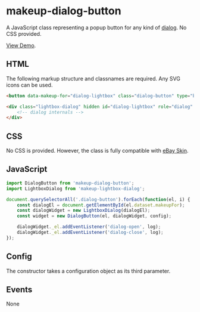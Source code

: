 # makeup-dialog-button

A JavaScript class representing a popup button for any kind of [dialog](https://ebay.github.io/mindpatterns/disclosure/dialog/index.html). No CSS provided.

[View Demo](https://makeup.github.io/makeup-js/makeup-dialog-button/index.html).

## HTML

The following markup structure and classnames are required. Any SVG icons can be used.

```html
<button data-makeup-for="dialog-lightbox" class="dialog-button" type="button" aria-haspopup="dialog">Lightbox</button>

<div class="lightbox-dialog" hidden id="dialog-lightbox" role="dialog" aria-labelledby="dialog-1-title" aria-modal="true">
    <!-- dialog internals -->
</div>
```

## CSS

No CSS is provided. However, the class is fully compatible with [eBay Skin](https://ebay.github.io/skin/#button).

## JavaScript

```js
import DialogButton from 'makeup-dialog-button';
import LightboxDialog from 'makeup-lightbox-dialog';

document.querySelectorAll('.dialog-button').forEach(function(el, i) {
    const dialogEl = document.getElementById(el.dataset.makeupFor);
    const dialogWidget = new LightboxDialog(dialogEl);
    const widget = new DialogButton(el, dialogWidget, config);

    dialogWidget._el.addEventListener('dialog-open', log);
    dialogWidget._el.addEventListener('dialog-close', log);
});
```

## Config

The constructor takes a configuration object as its third parameter.

## Events

None
